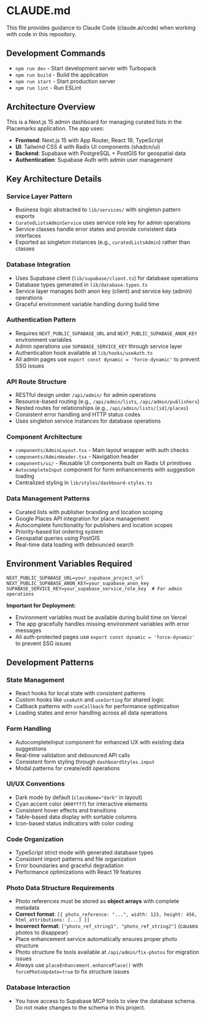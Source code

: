 # CLAUDE.md

This file provides guidance to Claude Code (claude.ai/code) when working with code in this repository.

## Development Commands

- `npm run dev` - Start development server with Turbopack
- `npm run build` - Build the application  
- `npm run start` - Start production server
- `npm run lint` - Run ESLint

## Architecture Overview

This is a Next.js 15 admin dashboard for managing curated lists in the Placemarks application. The app uses:

- **Frontend**: Next.js 15 with App Router, React 19, TypeScript
- **UI**: Tailwind CSS 4 with Radix UI components (shadcn/ui)
- **Backend**: Supabase with PostgreSQL + PostGIS for geospatial data
- **Authentication**: Supabase Auth with admin user management

## Key Architecture Details

### Service Layer Pattern
- Business logic abstracted to `lib/services/` with singleton pattern exports
- `CuratedListsAdminService` uses service role key for admin operations
- Service classes handle error states and provide consistent data interfaces
- Exported as singleton instances (e.g., `curatedListsAdmin`) rather than classes

### Database Integration
- Uses Supabase client (`lib/supabase/client.ts`) for database operations
- Database types generated in `lib/database.types.ts`
- Service layer manages both anon key (client) and service key (admin) operations
- Graceful environment variable handling during build time

### Authentication Pattern
- Requires `NEXT_PUBLIC_SUPABASE_URL` and `NEXT_PUBLIC_SUPABASE_ANON_KEY` environment variables
- Admin operations use `SUPABASE_SERVICE_KEY` through service layer
- Authentication hook available at `lib/hooks/useAuth.ts`
- All admin pages use `export const dynamic = 'force-dynamic'` to prevent SSG issues

### API Route Structure
- RESTful design under `/api/admin/` for admin operations
- Resource-based routing (e.g., `/api/admin/lists`, `/api/admin/publishers`)
- Nested routes for relationships (e.g., `/api/admin/lists/[id]/places`)
- Consistent error handling and HTTP status codes
- Uses singleton service instances for database operations

### Component Architecture
- `components/AdminLayout.tsx` - Main layout wrapper with auth checks
- `components/AdminHeader.tsx` - Navigation header
- `components/ui/` - Reusable UI components built on Radix UI primitives
- `AutocompleteInput` component for form enhancements with suggestion loading
- Centralized styling in `lib/styles/dashboard-styles.ts`

### Data Management Patterns
- Curated lists with publisher branding and location scoping
- Google Places API integration for place management
- Autocomplete functionality for publishers and location scopes
- Priority-based list ordering system
- Geospatial queries using PostGIS
- Real-time data loading with debounced search

## Environment Variables Required

```env
NEXT_PUBLIC_SUPABASE_URL=your_supabase_project_url
NEXT_PUBLIC_SUPABASE_ANON_KEY=your_supabase_anon_key
SUPABASE_SERVICE_KEY=your_supabase_service_role_key  # For admin operations
```

**Important for Deployment:**
- Environment variables must be available during build time on Vercel
- The app gracefully handles missing environment variables with error messages
- All auth-protected pages use `export const dynamic = 'force-dynamic'` to prevent SSG issues

## Development Patterns

### State Management
- React hooks for local state with consistent patterns
- Custom hooks like `useAuth` and `useSorting` for shared logic
- Callback patterns with `useCallback` for performance optimization
- Loading states and error handling across all data operations

### Form Handling
- AutocompleteInput component for enhanced UX with existing data suggestions
- Real-time validation and debounced API calls
- Consistent form styling through `dashboardStyles.input`
- Modal patterns for create/edit operations

### UI/UX Conventions
- Dark mode by default (`className="dark"` in layout)
- Cyan accent color (`#00ffff`) for interactive elements
- Consistent hover effects and transitions
- Table-based data display with sortable columns
- Icon-based status indicators with color coding

### Code Organization
- TypeScript strict mode with generated database types
- Consistent import patterns and file organization
- Error boundaries and graceful degradation
- Performance optimizations with React 19 features

### Photo Data Structure Requirements
- Photo references must be stored as **object arrays** with complete metadata
- **Correct format**: `[{ photo_reference: "...", width: 123, height: 456, html_attributions: [...] }]`
- **Incorrect format**: `["photo_ref_string1", "photo_ref_string2"]` (causes photos to disappear)
- Place enhancement service automatically ensures proper photo structure
- Photo structure fix tools available at `/api/admin/fix-photos` for migration issues
- Always use `placeEnhancement.enhancePlace()` with `forcePhotoUpdate=true` to fix structure issues

### Database Interaction
- You have access to Supabase MCP tools to view the database schema. Do not make changes to the schema in this project. 